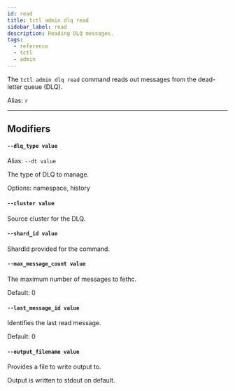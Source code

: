 ```yaml
---
id: read
title: tctl admin dlq read
sidebar_label: read
description: Reading DLQ messages.
tags:
  - reference
  - tctl
  - admin
---
```


The `tctl admin dlq read` command reads out messages from the dead-letter queue (DLQ).

Alias: `r`

---

## Modifiers

#### `--dlq_type value`

Alias: `--dt value`

The type of DLQ to manage.

Options: namespace, history

#### `--cluster value`

Source cluster for the DLQ.

#### `--shard_id value`

ShardId provided for the command.

#### `--max_message_count value`

The maximum number of messages to fethc.

Default: 0

#### `--last_message_id value`

Identifies the last read message.

Default: 0

#### `--output_filename value`

Provides a file to write output to.

Output is written to stdout on default.
